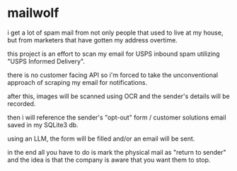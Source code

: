 
# mailwolf

i get a lot of spam mail from not only people that used to live at my house, but from marketers that 
have gotten my address overtime.

this project is an effort to scan my email for USPS inbound spam utilizing "USPS Informed Delivery".

there is no customer facing API so i'm forced to take the unconventional approach of scraping my email for 
notifications.

after this, images will be scanned using OCR and the sender's details will be recorded.

then i will reference the sender's "opt-out" form / customer solutions email saved in my SQLite3 db.

using an LLM, the form will be filled and/or an email will be sent.

in the end all you have to do is mark the physical mail as "return to sender" and the idea is that
the company is aware that you want them to stop.
